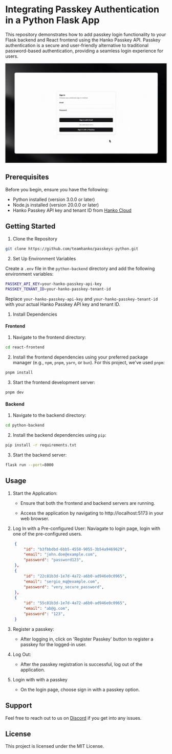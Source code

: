 # Integrating Passkey Authentication in a Python Flask App

This repository demonstrates how to add passkey login functionality to your Flask backend and React frontend using the Hanko Passkey API. Passkey authentication is a secure and user-friendly alternative to traditional password-based authentication, providing a seamless login experience for users.

![Passkey demo](/passkey.gif)

## Prerequisites

Before you begin, ensure you have the following:

- Python installed (version 3.0.0 or later)
- Node.js installed (version 20.0.0 or later)
- Hanko Passkey API key and tenant ID from [Hanko Cloud](https://cloud.hanko.io/)

## Getting Started

1. Clone the Repository

```bash
git clone https://github.com/teamhanko/passkeys-python.git
```

2. Set Up Environment Variables

Create a `.env` file in the `python-backend` directory and add the following environment variables:

```sh
PASSKEY_API_KEY=your-hanko-passkey-api-key
PASSKEY_TENANT_ID=your-hanko-passkey-tenant-id
```

Replace `your-hanko-passkey-api-key` and `your-hanko-passkey-tenant-id` with your actual Hanko Passkey API key and tenant ID.

1. Install Dependencies

#### Frontend

1. Navigate to the frontend directory:

```bash
cd react-frontend
```

2. Install the frontend dependencies using your preferred package manager (e.g., `npm`, `pnpm`, `yarn`, or `bun`). For this project, we've used `pnpm`:

```bash
pnpm install
```

3. Start the frontend development server:

```bash
pnpm dev
```

#### Backend

1. Navigate to the backend directory:

```bash
cd python-backend
```

2. Install the backend dependencies using `pip`:

```bash
pip install -r requirements.txt
```

3. Start the backend server:

```bash
flask run --port=8000
```

## Usage

1. Start the Application:
   
   * Ensure that both the frontend and backend servers are running.

   * Access the application by navigating to http://localhost:5173 in your web browser.
  
2. Log In with a Pre-configured User: Naviagate to login page, login with one of the pre-configured users.

```json
    {
        "id": "b3fbbdbd-6bb5-4558-9055-3b54a9469629",
        "email": "john.doe@example.com",
        "password": "password123",
    },
    {
        "id": "22c81b3d-1e7d-4a72-a6b0-ad946e0c0965",
        "email": "sergio_mq@example.com",
        "password": "very_secure_password",
    },
    {
        "id": "55c81b3d-1e7d-4a72-a6b0-ad946e0c0965",
        "email": "ab@g.com",
        "password": "123",
    }
```

3. Register a passkey:
   
   * After logging in, click on 'Register Passkey' button to register a passkey for the logged-in user.


4. Log Out:
   * After the passkey registration is successful, log out of the application.

5. Login with with a passkey

   * On the login page, choose sign in with a passkey option.

## Support

Feel free to reach out to us on [Discord](https://hanko.io/community) if you get into any issues.

## License

This project is licensed under the MIT License.
